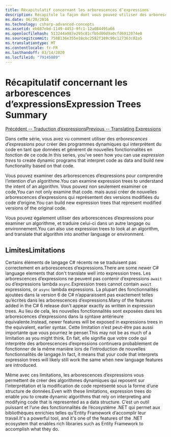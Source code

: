 ```yaml
---
title: Récapitulatif concernant les arborescences d’expressions
description: Récapitule la façon dont vous pouvez utiliser des arborescences d’expressions pour créer des programmes dynamiques qui interprètent du code en tant que données et génèrent de nouvelles fonctionnalités en fonction de ce code.
ms.date: 06/20/2016
ms.technology: csharp-advanced-concepts
ms.assetid: eb687ebd-1149-4453-9fc1-12a084495a66
ms.openlocfilehash: 513244a987e295c81cfb5d00d9a0cfd6912074e0
ms.sourcegitcommit: 7588136e355e10cbc2582f389c90c127363c02a5
ms.translationtype: MT
ms.contentlocale: fr-FR
ms.lasthandoff: 03/14/2020
ms.locfileid: "79145889"
---
```

# <a name="expression-trees-summary"></a><span data-ttu-id="14849-103">Récapitulatif concernant les arborescences d’expressions</span><span class="sxs-lookup"><span data-stu-id="14849-103">Expression Trees Summary</span></span>

[<span data-ttu-id="14849-104">Précédent -- Traduction d’expressions</span><span class="sxs-lookup"><span data-stu-id="14849-104">Previous -- Translating Expressions</span></span>](expression-trees-translating.md)

<span data-ttu-id="14849-105">Dans cette série, vous avez vu comment utiliser des *arborescences d’expressions* pour créer des programmes dynamiques qui interprètent du code en tant que données et génèrent de nouvelles fonctionnalités en fonction de ce code.</span><span class="sxs-lookup"><span data-stu-id="14849-105">In this series, you've seen how you can use *expression trees* to create dynamic programs that interpret code as data and build new functionality based on that code.</span></span>

<span data-ttu-id="14849-106">Vous pouvez examiner des arborescences d’expressions pour comprendre l’intention d’un algorithme.</span><span class="sxs-lookup"><span data-stu-id="14849-106">You can examine expression trees to understand the intent of an algorithm.</span></span> <span data-ttu-id="14849-107">Vous pouvez non seulement examiner ce code,</span><span class="sxs-lookup"><span data-stu-id="14849-107">You can not only examine that code.</span></span> <span data-ttu-id="14849-108">mais aussi créer de nouvelles arborescences d’expressions qui représentent des versions modifiées du code d’origine.</span><span class="sxs-lookup"><span data-stu-id="14849-108">You can build new expression trees that represent modified versions of the original code.</span></span>

<span data-ttu-id="14849-109">Vous pouvez également utiliser des arborescences d’expressions pour examiner un algorithme, et traduire celui-ci dans un autre langage ou environnement.</span><span class="sxs-lookup"><span data-stu-id="14849-109">You can also use expression trees to look at an algorithm, and translate that algorithm into another language or environment.</span></span>

## <a name="limitations"></a><span data-ttu-id="14849-110">Limites</span><span class="sxs-lookup"><span data-stu-id="14849-110">Limitations</span></span>

<span data-ttu-id="14849-111">Certains éléments de langage C# récents ne se traduisent pas correctement en arborescences d’expressions.</span><span class="sxs-lookup"><span data-stu-id="14849-111">There are some newer C# language elements that don't translate well into expression trees.</span></span> <span data-ttu-id="14849-112">Les arborescences d’expressions ne peuvent pas contenir d’expressions `await` ou d’expressions lambda `async`.</span><span class="sxs-lookup"><span data-stu-id="14849-112">Expression trees cannot contain `await` expressions, or `async` lambda expressions.</span></span> <span data-ttu-id="14849-113">La plupart des fonctionnalités ajoutées dans la version 6 de C# n’apparaissent pas exactement telles qu’écrites dans les arborescences d’expressions.</span><span class="sxs-lookup"><span data-stu-id="14849-113">Many of the features added in the C# 6 release don't appear exactly as written in expression trees.</span></span> <span data-ttu-id="14849-114">Au lieu de cela, les nouvelles fonctionnalités sont exposées dans les arborescences d’expressions dans la syntaxe antérieure équivalente.</span><span class="sxs-lookup"><span data-stu-id="14849-114">Instead, newer features will be exposed in expressions trees in the equivalent, earlier syntax.</span></span> <span data-ttu-id="14849-115">Cette limitation n’est peut-être pas aussi importante que vous pourriez le penser.</span><span class="sxs-lookup"><span data-stu-id="14849-115">This may not be as much of a limitation as you might think.</span></span> <span data-ttu-id="14849-116">En fait, elle signifie que votre code qui interprète des arborescences d’expressions continuera probablement de fonctionner de la même manière lors de l’introduction de nouvelles fonctionnalités de langage.</span><span class="sxs-lookup"><span data-stu-id="14849-116">In fact, it means that your code that interprets expression trees will likely still work the same when new language features are introduced.</span></span>

<span data-ttu-id="14849-117">Même avec ces limitations, les arborescences d’expressions vous permettent de créer des algorithmes dynamiques qui reposent sur l’interprétation et la modification de code représenté sous la forme d’une structure de données.</span><span class="sxs-lookup"><span data-stu-id="14849-117">Even with these limitations, expression trees do enable you to create dynamic algorithms that rely on interpreting and modifying code that is represented as a data structure.</span></span> <span data-ttu-id="14849-118">C’est un outil puissant et l’une des fonctionnalités de l’écosystème .NET qui permet aux bibliothèques enrichies telles qu’Entity Framework d’accomplir leur travail.</span><span class="sxs-lookup"><span data-stu-id="14849-118">It's a powerful tool, and it's one of the features of the .NET ecosystem that enables rich libraries such as Entity Framework to accomplish what they do.</span></span>
